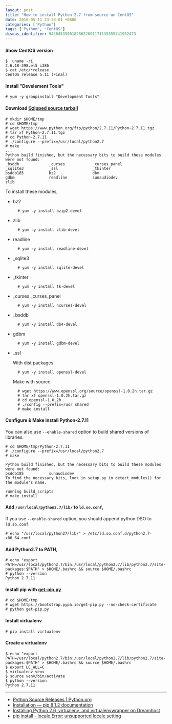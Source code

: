 ```yaml
---
layout: post
title: "How to install Python 2.7 from source on CentOS"
date: 2016-05-11 23-38-01 +0800
categories: ['Python']
tags: ['Python', 'CentOS']
disqus_identifier: 94384535001828622001171135555741952473
---
```

#### Show CentOS version

    $  uname -ri
    2.6.18-398.el5 i386
    $ cat /etc/*release
    CentOS release 5.11 (Final)

#### Install "Develement Tools"

    # yum -y groupinstall "Development Tools"

#### Download [Gzipped source tarball](https://www.python.org/ftp/python/2.7.11/Python-2.7.11.tgz)

    # mkdir $HOME/tmp
    # cd $HOME/tmp
    # wget https://www.python.org/ftp/python/2.7.11/Python-2.7.11.tgz
    # tar xf Python-2.7.11.tgz
    # cd Python-2.7.11
    # ./configure --prefix=/usr/local/python2.7
    # make
    ...
    Python build finished, but the necessary bits to build these modules were not found:
    _bsddb             _curses            _curses_panel   
    _sqlite3           _ssl               _tkinter        
    bsddb185           bz2                dbm             
    gdbm               readline           sunaudiodev     
    zlib

To install these modules,

* bz2

        # yum -y install bzip2-devel

* zlib

        # yum -y install zlib-devel

* readline

        # yum -y install readline-devel

* \_sqlite3

        # yum -y install sqlite-devel

* \_tkinter

        # yum -y install tk-devel

* \_curses \_curses\_panel

        # yum -y install ncurses-devel

* \_bsddb

        # yum -y install db4-devel

* gdbm

        # yum -y install gdbm-devel

* \_ssl

    With dist packages

        # yum -y install openssl-devel

    Make with source

        # wget https://www.openssl.org/source/openssl-1.0.2h.tar.gz
        # tar xf openssl-1.0.2h.tar.gz
        # cd openssl-1.0.2h
        # ./config --prefix=/usr shared
        # make install

#### Configure & Make install Python-2.7.11

You can also use `--enable-shared` option to build shared versions of libraries.

    # cd $HOME/tmp/Python-2.7.11
    # ./configure --prefix=/usr/local/python2.7
    # make
    ...
    Python build finished, but the necessary bits to build these modules were not found:
    bsddb185           sunaudiodev                        
    To find the necessary bits, look in setup.py in detect_modules() for the module's name.

    running build_scripts
    # make install

#### Add `/usr/local/python2.7/lib/` to `ld.so.conf`,

If you use `--enable-shared` option, you should append python DSO to `ld.so.conf`.

    # echo "/usr/local/python27/lib/" > /etc/ld.so.conf.d/python2.7-x86_64.conf

#### Add Python2.7 to PATH,

    # echo "export PATH=/usr/local/python2.7/bin:/usr/local/python2.7/lib/python2.7/site-packages:$PATH" > $HOME/.bashrc && source $HOME/.bashrc
    # python --version
    Python 2.7.11

#### Install pip with [get-pip.py](https://bootstrap.pypa.io/get-pip.py)

    # cd $HOME/tmp
    # wget https://bootstrap.pypa.io/get-pip.py --no-check-certificate
    # python get-pip.py

#### Install virtualenv

    # pip install virtualenv

#### Create a virtualenv

    $ echo "export PATH=/usr/local/python2.7/bin:/usr/local/python2.7/lib/python2.7/site-packages:$PATH" > $HOME/.bashrc && source $HOME/.bashrc
    $ export LC_ALL=C
    $ virtualenv venv
    $ source venv/bin/activate
    $ python --version
    Python 2.7.11

* * *

* [Python Source Releases | Python.org](https://www.python.org/downloads/source/)
* [Installation — pip 8.1.2 documentation](https://pip.pypa.io/en/stable/installing/#installing-with-get-pip-py)
* [Installing Python 2.6, virtualenv, and virtualenvwrapper on Dreamhost](http://andrew.io/weblog/2010/02/installing-python-2-6-virtualenv-and-virtualenvwrapper-on-dreamhost/)
* [pip install - locale.Error: unsupported locale setting](http://stackoverflow.com/questions/36394101/pip-install-locale-error-unsupported-locale-setting/36394262#36394262)

